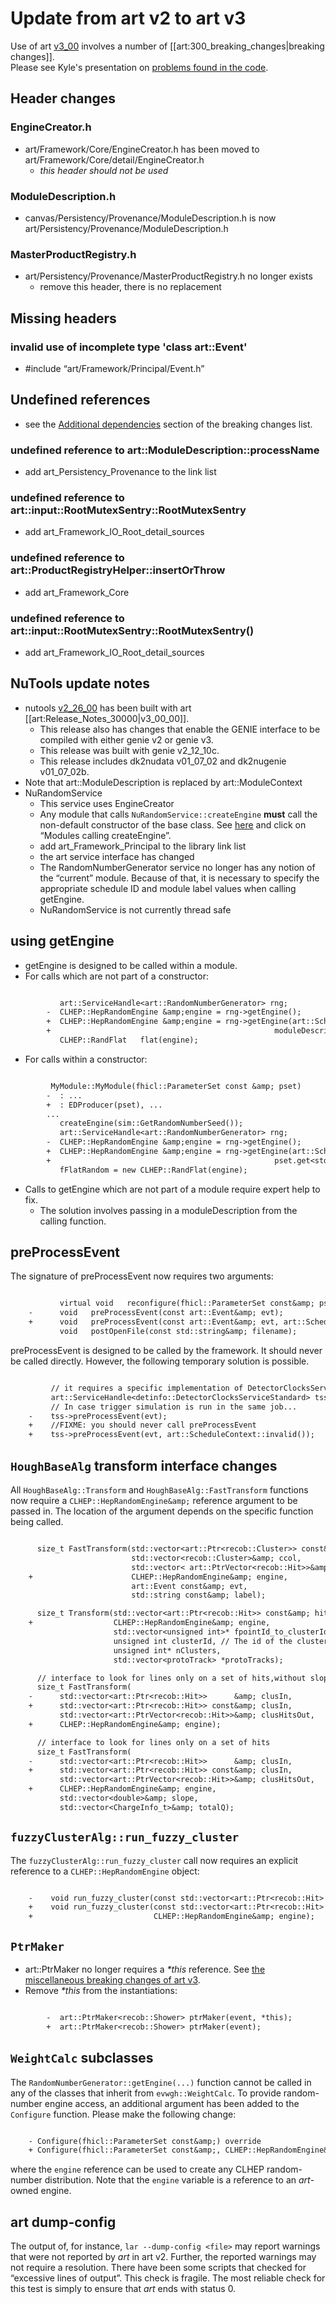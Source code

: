 # Update from art v2 to art v3



Use of art [v3_00](https://cdcvs.fnal.gov/redmine/projects/art/wiki/Series_300) involves a number of \[\[art:300_breaking_changes\|breaking changes\]\].  
Please see Kyle's presentation on [problems found in the code](https://indico.fnal.gov/event/18618/contribution/5/material/slides/0.pdf).

## Header changes

### EngineCreator.h

-   art/Framework/Core/EngineCreator.h has been moved to art/Framework/Core/detail/EngineCreator.h
    -   *this header should not be used*

### ModuleDescription.h

-   canvas/Persistency/Provenance/ModuleDescription.h is now art/Persistency/Provenance/ModuleDescription.h

### MasterProductRegistry.h

-   art/Persistency/Provenance/MasterProductRegistry.h no longer exists
    -   remove this header, there is no replacement

## Missing headers

### invalid use of incomplete type 'class art::Event'

-   \#include “art/Framework/Principal/Event.h”

## Undefined references

-   see the [Additional dependencies](https://cdcvs.fnal.gov/redmine/projects/art/wiki/300_breaking_changes#Miscellaneous-changes) section of the breaking changes list.

### undefined reference to art::ModuleDescription::processName

-   add art_Persistency_Provenance to the link list

### undefined reference to art::input::RootMutexSentry::RootMutexSentry

-   add art_Framework_IO_Root_detail_sources

### undefined reference to art::ProductRegistryHelper::insertOrThrow

-   add art_Framework_Core

### undefined reference to art::input::RootMutexSentry::RootMutexSentry()

-   add art_Framework_IO_Root_detail_sources

## NuTools update notes

-   nutools [v2_26_00](https://cdcvs.fnal.gov/redmine/projects/nutools/wiki/NuTools_Release_Notes#nutools-v2_26_00-9272018) has been built with art \[\[art:Release_Notes_30000\|v3_00_00\]\].
    -   This release also has changes that enable the GENIE interface to be compiled with either genie v2 or genie v3.
    -   This release was built with genie v2_12_10c.
    -   This release includes dk2nudata v01_07_02 and dk2nugenie v01_07_02b.
-   Note that art::ModuleDescription is replaced by art::ModuleContext
-   NuRandomService
    -   This service uses EngineCreator
    -   Any module that calls `NuRandomService::createEngine` **must** call the non-default constructor of the base class. See [here](https://cdcvs.fnal.gov/redmine/projects/art/wiki/300_breaking_changes#Changes-to-modules) and click on “Modules calling createEngine”.
    -   add art_Framework_Principal to the library link list
    -   the art service interface has changed
    -   The RandomNumberGenerator service no longer has any notion of the “current” module. Because of that, it is necessary to specify the appropriate schedule ID and module label values when calling getEngine.
    -   NuRandomService is not currently thread safe

## using getEngine

-   getEngine is designed to be called within a module.
-   For calls which are not part of a constructor:
```diff

           art::ServiceHandle<art::RandomNumberGenerator> rng;
        -  CLHEP::HepRandomEngine &amp;engine = rng->getEngine();
        +  CLHEP::HepRandomEngine &amp;engine = rng->getEngine(art::ScheduleID::first(),
        +                                                  moduleDescription().moduleLabel());
           CLHEP::RandFlat   flat(engine);
```
-   For calls within a constructor:
```diff

         MyModule::MyModule(fhicl::ParameterSet const &amp; pset)
        -  : ...
        +  : EDProducer(pset), ...
        ...
           createEngine(sim::GetRandomNumberSeed());
           art::ServiceHandle<art::RandomNumberGenerator> rng;
        -  CLHEP::HepRandomEngine &amp;engine = rng->getEngine();
        +  CLHEP::HepRandomEngine &amp;engine = rng->getEngine(art::ScheduleID::first(),
        +                                                  pset.get<std::string>("module_label");
           fFlatRandom = new CLHEP::RandFlat(engine);
```
-   Calls to getEngine which are not part of a module require expert help to fix.
    -   The solution involves passing in a moduleDescription from the calling function.

## preProcessEvent

The signature of preProcessEvent now requires two arguments:

```diff

           virtual void   reconfigure(fhicl::ParameterSet const&amp; pset) override;
    -      void   preProcessEvent(const art::Event&amp; evt);
    +      void   preProcessEvent(const art::Event&amp; evt, art::ScheduleContext);
           void   postOpenFile(const std::string&amp; filename);
```

  
preProcessEvent is designed to be called by the framework. It should never be called directly. However, the following temporary solution is possible.

```diff

         // it requires a specific implementation of DetectorClocksService.
         art::ServiceHandle<detinfo::DetectorClocksServiceStandard> tss;
         // In case trigger simulation is run in the same job...
    -    tss->preProcessEvent(evt);
    +    //FIXME: you should never call preProcessEvent
    +    tss->preProcessEvent(evt, art::ScheduleContext::invalid());
```

## `HoughBaseAlg` transform interface changes

All `HoughBaseAlg::Transform` and `HoughBaseAlg::FastTransform` functions now require a `CLHEP::HepRandomEngine&amp;` reference argument to be passed in. The location of the argument depends on the specific function being called.

```diff

      size_t FastTransform(std::vector<art::Ptr<recob::Cluster>> const&amp; clusIn,
                           std::vector<recob::Cluster>&amp; ccol,  
                           std::vector< art::PtrVector<recob::Hit>>&amp; clusHitsOut,
    +                      CLHEP::HepRandomEngine&amp; engine,
                           art::Event const&amp; evt,
                           std::string const&amp; label);

      size_t Transform(std::vector<art::Ptr<recob::Hit>> const&amp; hits,
    +                  CLHEP::HepRandomEngine&amp; engine,
                       std::vector<unsigned int>* fpointId_to_clusterId,
                       unsigned int clusterId, // The id of the cluster we are examining
                       unsigned int* nClusters,
                       std::vector<protoTrack> *protoTracks);

      // interface to look for lines only on a set of hits,without slope and totalQ arrays
      size_t FastTransform(
    -      std::vector<art::Ptr<recob::Hit>>      &amp; clusIn,
    +      std::vector<art::Ptr<recob::Hit>> const&amp; clusIn,
           std::vector<art::PtrVector<recob::Hit>>&amp; clusHitsOut,
    +      CLHEP::HepRandomEngine&amp; engine);

      // interface to look for lines only on a set of hits
      size_t FastTransform(
    -      std::vector<art::Ptr<recob::Hit>>      &amp; clusIn,
    +      std::vector<art::Ptr<recob::Hit>> const&amp; clusIn,
           std::vector<art::PtrVector<recob::Hit>>&amp; clusHitsOut,
    +      CLHEP::HepRandomEngine&amp; engine,
           std::vector<double>&amp; slope,
           std::vector<ChargeInfo_t>&amp; totalQ);
```

## `fuzzyClusterAlg::run_fuzzy_cluster`

The `fuzzyClusterAlg::run_fuzzy_cluster` call now requires an explicit reference to a `CLHEP::HepRandomEngine` object:

```diff

    -    void run_fuzzy_cluster(const std::vector<art::Ptr<recob::Hit> >&amp; allhits);
    +    void run_fuzzy_cluster(const std::vector<art::Ptr<recob::Hit> >&amp; allhits,
    +                           CLHEP::HepRandomEngine&amp; engine);
```

## `PtrMaker`

-   art::PtrMaker no longer requires a *\*this* reference. See [the miscellaneous breaking changes of art v3](https://cdcvs.fnal.gov/redmine/projects/art/wiki/300_breaking_changes#Miscellaneous-changes).
-   Remove *\*this* from the instantiations:
```diff

        -  art::PtrMaker<recob::Shower> ptrMaker(event, *this);
        +  art::PtrMaker<recob::Shower> ptrMaker(event);
```

## `WeightCalc` subclasses

The `RandomNumberGenerator::getEngine(...)` function cannot be called in any of the classes that inherit from `evwgh::WeightCalc`. To provide random-number engine access, an additional argument has been added to the `Configure` function. Please make the following change:

```diff

    - Configure(fhicl::ParameterSet const&amp;) override
    + Configure(fhicl::ParameterSet const&amp;, CLHEP::HepRandomEngine&amp; engine) override
```

where the `engine` reference can be used to create any CLHEP random-number distribution. Note that the `engine` variable is a reference to an *art*-owned engine.

## art dump-config

The output of, for instance, `lar --dump-config <file>` may report warnings that were not reported by *art* in art v2. Further, the reported warnings may not require a resolution. There have been some scripts that checked for “excessive lines of output”. This check is fragile. The most reliable check for this test is simply to ensure that *art* ends with status 0.
